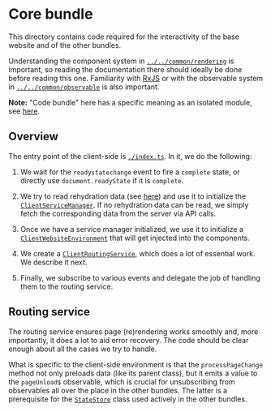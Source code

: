 # Core bundle

This directory contains code required for the interactivity of the base website and of the other bundles.

Understanding the component system in [`../../common/rendering`](../../common/rendering) is important, so reading the documentation there should ideally be done before reading this one. Familiarity with [RxJS](https://rxjs.dev/) or with the observable system in [`../../common/observable`](../../common/observable) is also important.

__Note:__ "Code bundle" here has a specific meaning as an isolated module, see [here](./build/#typescript).

## Overview

The entry point of the client-side is [`./index.ts`](./index.ts). In it, we do the following:

1. We wait for the `readystatechange` event to fire a `complete` state, or directly use `document.readyState` if it is `complete`.

2. We try to read rehydration data (see [here](../../server#rehydration-data)) and use it to initialize the [`ClientServiceManager`](./services/manager.ts). If no rehydration data can be read, we simply fetch the corresponding data from the server via API calls.

3. Once we have a service manager initialized, we use it to initialize a [`ClientWebsiteEnvironment`](./environment.ts) that will get injected into the components.

4. We create a [`ClientRoutingService`](./routing_service.ts), which does a lot of essential work. We describe it next.

5. Finally, we subscribe to various events and delegate the job of handling them to the routing service.

## Routing service

The routing service ensures page (re)rendering works smoothly and, more importantly, it does a lot to aid error recovery. The code should be clear enough about all the cases we try to handle.

What is specific to the client-side environment is that the `processPageChange` method not only preloads data (like its parent class), but it emits a value to the `pageUnload$` observable, which is crucial for unsubscribing from observables all over the place in the other bundles. The latter is a prerequisite for the [`StateStore`](../../common/support/state_store.ts) class used actively in the other bundles.

